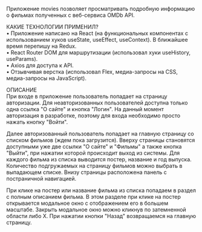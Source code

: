 Приложение movies позволяет просматривать подробную информацию о фильмах полученных с веб-сервиса OMDb API. 

КАКИЕ ТЕХНОЛОГИИ ПРИМЕНИЛ?<br>
&#x2022; Приложение написано на React (на функциональных компонентах с использованием хуков useState, useEffect, useContext). В ближайшее время перепишу на Redux.<br>
&#x2022; React Router DOM для маршрутизации (использовал хуки useHistory, useParams).<br>
&#x2022; Axios для доступа к API.<br>
&#x2022; Отзывчивая верстка (использовал Flex, медиа-запросы на CSS, медиа-запросы на JavaScript).<br>

ОПИСАНИЕ<br>
При входе в приложение пользователь попадает на страницу авторизации. Для неавторизованных пользователей доступна только одна ссылка "О сайте" и кнопка "Логин". На данный момент авторизация в разработке, поэтому для входа необходимо просто нажать кнопку "Войти".

Далее авторизованный пользователь попадает на главную страницу со списком фильмов (ждем пока загрузится). Вверху страницы становятся доступными уже две ссылки "О сайте" и "Фильмы" а также кнопка "Выйти", при нажатии которой происходит выход из системы.  Для каждого фильма из списка выводится постер, название и год выпуска. Количество подгружаемых на страницу фильмов можно выбрать в выпадающем списке. Внизу страницы расположена панель с постраничной навигацией.

При клике на постер или название фильма из списка попадаем в раздел с полным описанием фильма. В этом разделе при клике на постер открывается модальное окно с отображением его в большем масштабе. Закрыть модальное окно можно кликнув по затемненной области либо Х. При нажатии кнопки "Назад" возвращаемся на главную страницу.
